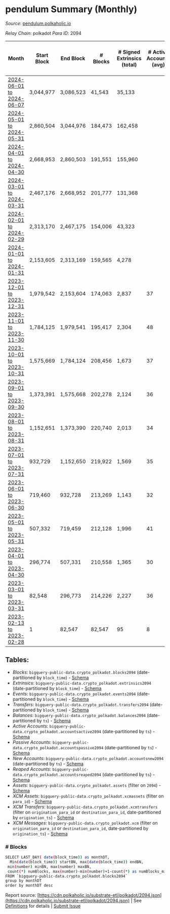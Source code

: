 # pendulum Summary (Monthly)

_Source_: [pendulum.polkaholic.io](https://pendulum.polkaholic.io)

*Relay Chain*: polkadot
*Para ID*: 2094



| Month | Start Block | End Block | # Blocks | # Signed Extrinsics (total) | # Active Accounts (avg) | # Addresses with Balances (max) | Issues |
| ----- | ----------- | --------- | -------- | --------------------------- | ----------------------- | ------------------------------- | ------ |
| [2024-06-01 to 2024-06-07](/polkadot/2094-pendulum/2024-06-30.md) | 3,044,977 | 3,086,523 | 41,543 | 35,133 |  | 2,069 | - 4 (0.01%) |   
| [2024-05-01 to 2024-05-31](/polkadot/2094-pendulum/2024-05-31.md) | 2,860,504 | 3,044,976 | 184,473 | 162,458 |  | 2,050 | -   |   
| [2024-04-01 to 2024-04-30](/polkadot/2094-pendulum/2024-04-30.md) | 2,668,953 | 2,860,503 | 191,551 | 155,960 |  | 1,991 | -   |   
| [2024-03-01 to 2024-03-31](/polkadot/2094-pendulum/2024-03-31.md) | 2,467,176 | 2,668,952 | 201,777 | 131,368 |  | 1,938 | -   |   
| [2024-02-01 to 2024-02-29](/polkadot/2094-pendulum/2024-02-29.md) | 2,313,170 | 2,467,175 | 154,006 | 43,323 |  | 1,816 | -   |   
| [2024-01-01 to 2024-01-31](/polkadot/2094-pendulum/2024-01-31.md) | 2,153,605 | 2,313,169 | 159,565 | 4,278 |  | 1,738 | -   |   
| [2023-12-01 to 2023-12-31](/polkadot/2094-pendulum/2023-12-31.md) | 1,979,542 | 2,153,604 | 174,063 | 2,837 | 37 | 1,689 | -   |   
| [2023-11-01 to 2023-11-30](/polkadot/2094-pendulum/2023-11-30.md) | 1,784,125 | 1,979,541 | 195,417 | 2,304 | 48 | 1,606 | -   |   
| [2023-10-01 to 2023-10-31](/polkadot/2094-pendulum/2023-10-31.md) | 1,575,669 | 1,784,124 | 208,456 | 1,673 | 37 | 1,456 | -   |   
| [2023-09-01 to 2023-09-30](/polkadot/2094-pendulum/2023-09-30.md) | 1,373,391 | 1,575,668 | 202,278 | 2,124 | 36 | 1,252 | -   |   
| [2023-08-01 to 2023-08-31](/polkadot/2094-pendulum/2023-08-31.md) | 1,152,651 | 1,373,390 | 220,740 | 2,013 | 34 | 1,149 | -   |   
| [2023-07-01 to 2023-07-31](/polkadot/2094-pendulum/2023-07-31.md) | 932,729 | 1,152,650 | 219,922 | 1,569 | 35 | 981 | -   |   
| [2023-06-01 to 2023-06-30](/polkadot/2094-pendulum/2023-06-30.md) | 719,460 | 932,728 | 213,269 | 1,143 | 32 | 919 | -   |   
| [2023-05-01 to 2023-05-31](/polkadot/2094-pendulum/2023-05-31.md) | 507,332 | 719,459 | 212,128 | 1,996 | 41 | 885 | -   |   
| [2023-04-01 to 2023-04-30](/polkadot/2094-pendulum/2023-04-30.md) | 296,774 | 507,331 | 210,558 | 1,365 | 30 | 787 | -   |   
| [2023-03-01 to 2023-03-31](/polkadot/2094-pendulum/2023-03-31.md) | 82,548 | 296,773 | 214,226 | 2,227 | 36 | 705 | -   |   
| [2023-02-13 to 2023-02-28](/polkadot/2094-pendulum/2023-02-28.md) | 1 | 82,547 | 82,547 | 95 | 8 | 85 | -   |   

## Tables:

* _Blocks_: `bigquery-public-data.crypto_polkadot.blocks2094` (date-partitioned by `block_time`) - [Schema](/schema/balances.json)
* _Extrinsics_: `bigquery-public-data.crypto_polkadot.extrinsics2094` (date-partitioned by `block_time`) - [Schema](/schema/extrinsics.json)
* _Events_: `bigquery-public-data.crypto_polkadot.events2094` (date-partitioned by `block_time`) - [Schema](/schema/events.json)
* _Transfers_: `bigquery-public-data.crypto_polkadot.transfers2094` (date-partitioned by `block_time`) - [Schema](/schema/transfers.json)
* _Balances_: `bigquery-public-data.crypto_polkadot.balances2094` (date-partitioned by `ts`) - [Schema](/schema/balances.json)
* _Active Accounts_: `bigquery-public-data.crypto_polkadot.accountsactive2094` (date-partitioned by `ts`) - [Schema](/schema/accountsactive.json)
* _Passive Accounts_: `bigquery-public-data.crypto_polkadot.accountspassive2094` (date-partitioned by `ts`) - [Schema](/schema/accountspassive.json)
* _New Accounts_: `bigquery-public-data.crypto_polkadot.accountsnew2094` (date-partitioned by `ts`) - [Schema](/schema/accountsnew.json)
* _Reaped Accounts_: `bigquery-public-data.crypto_polkadot.accountsreaped2094` (date-partitioned by `ts`) - [Schema](/schema/accountsreaped.json)
* _Assets_: `bigquery-public-data.crypto_polkadot.assets` (filter on `2094`) - [Schema](/schema/assets.json)
* _XCM Assets_: `bigquery-public-data.crypto_polkadot.xcmassets` (filter on `para_id`) - [Schema](/schema/xcmassets.json)
* _XCM Transfers_: `bigquery-public-data.crypto_polkadot.xcmtransfers` (filter on `origination_para_id` or `destination_para_id`, date-partitioned by `origination_ts`) - [Schema](/schema/xcmtransfers.json)
* _XCM Messages_: `bigquery-public-data.crypto_polkadot.xcm` (filter on `origination_para_id` or `destination_para_id`, date-partitioned by `origination_ts`) - [Schema](/schema/xcm.json)

### # Blocks
```bash
SELECT LAST_DAY( date(block_time)) as monthDT,
  Min(date(block_time)) startBN, max(date(block_time)) endBN, 
 min(number) minBN, max(number) maxBN, 
 count(*) numBlocks, max(number)-min(number)+1-count(*) as numBlocks_missing 
FROM `bigquery-public-data.crypto_polkadot.blocks2094` 
group by monthDT 
order by monthDT desc
```


Report source: [https://cdn.polkaholic.io/substrate-etl/polkadot/2094.json](https://cdn.polkaholic.io/substrate-etl/polkadot/2094.json) | See [Definitions](/DEFINITIONS.md) for details | [Submit Issue](https://github.com/colorfulnotion/substrate-etl/issues)
